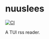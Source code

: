# nuuslees

[![CI](https://github.com//nuuslees/workflows/CI/badge.svg)](https://github.com//nuuslees/actions)

A TUI rss reader.
